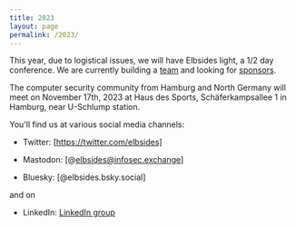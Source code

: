 ```yaml
---
title: 2023
layout: page
permalink: /2023/
---
```


This year, due to logistical issues, we will have Elbsides light, a 1/2 day conference. We are currently building a [team](team) and looking for [sponsors](sponsors). 

The computer security community from Hamburg and North Germany will meet on November 17th, 2023 at Haus des Sports, Schäferkampsallee 1 in Hamburg, near U-Schlump station.

You'll find us at various social media channels:

* Twitter: [https://twitter.com/elbsides]

* Mastodon: [@elbsides@infosec.exchange]

* Bluesky: [@elbsides.bsky.social]


and on 
* LinkedIn: [LinkedIn group](https://www.linkedin.com/groups/8828793/)


